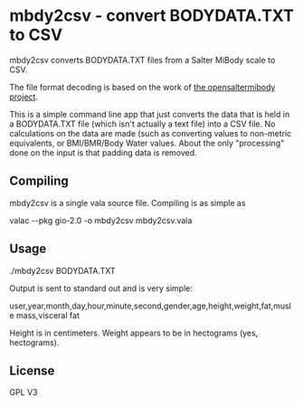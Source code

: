 mbdy2csv - convert BODYDATA.TXT to CSV
======================================

mbdy2csv converts BODYDATA.TXT files from a Salter MiBody scale to CSV.

The file format decoding is based on the work of [the opensaltermibody project](http://code.google.com/p/opensaltermibody/ "opensatermibody project hosted on GoogleCode"). 

This is a simple command line app that just converts the data that is held in a BODYDATA.TXT file (which isn't actually a text file) into a CSV file. No calculations on the data are made (such as converting values to non-metric equivalents, or BMI/BMR/Body Water values. About the only "processing" done on the input is that padding data is removed.

Compiling
---------

mbdy2csv is a single vala source file. Compiling is as simple as

valac --pkg gio-2.0 -o mbdy2csv mbdy2csv.vala 

Usage
-----

./mbdy2csv BODYDATA.TXT

Output is sent to standard out and is very simple:

user,year,month,day,hour,minute,second,gender,age,height,weight,fat,musle mass,visceral fat

Height is in centimeters. Weight appears to be in hectograms (yes, hectograms).

License
-------

GPL V3
